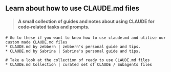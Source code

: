 ## Learn about how to use CLAUDE.md files

> #### A small collection of guides and notes about using CLAUDE for code-related tasks and prompts.

```env
# Go to these if you want to know how to use claude.md and utilise our custom made CLAUDE.md files
* CLAUDE.md by zebbern | zebbern's personal guide and tips.
* CLAUDE.md by Sabrina | Sabrina's personal guide and tips.

# Take a look at the collection of ready to use CLAUDE.md files
* CLAUDE.md Collection | curated set of CLAUDE / Subagents files
```


